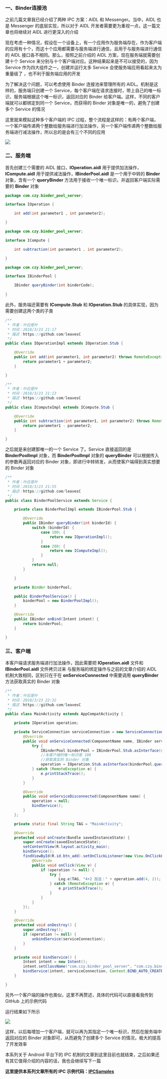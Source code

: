 ### 一、Binder连接池
之前几篇文章我已经介绍了两种 IPC 方案：AIDL 和 Messenger。当中，AIDL 也是 Messenger 的底层实现，所以对于 AIDL 开发者需要更为重视一点，这一篇文章也将继续对 AIDL 进行更深入的介绍

现在考虑一种情况，假设在一个设备上，有一个应用作为服务端存在，作为客户端的应用有十个，而这十个应用都需要与服务端进行通信，且用于与服务端进行通信的 AIDL 接口各不相同。那么，按照之前介绍的 AIDL 方案，现在服务端就需要创建十个 Service 来分别与十个客户端对应。这种结果起来是不可以接受的，因为 Service 作为四大组件之一，创建并运行太多 Service 会使服务端应用看起来太为重量级了 ，也不利于服务端应用的开发

为了解决这个问题，可以考虑使用 Binder 连接池来管理所有的 AIDL。机制是这样的，服务端只创建一个 Service，每个客户端在请求连接时，带上自己的唯一标识，服务端根据这个唯一标识，返回对应的 Binder 给客户端。这样，不同的客户端就可以都绑定到同一个 Service，而获得的 Binder 对象是唯一的，避免了创建多个 Service 的情况

这里就来模拟这种多个客户端的 IPC 过程，整个流程是这样的：有两个客户端，一个客户端传递两个整数给服务端进行加法操作，另一个客户端传递两个整数给服务端进行减法操作，所以总的是会有三个不同的应用

![](https://upload-images.jianshu.io/upload_images/2552605-64649232bfe38b2c.png?imageMogr2/auto-orient/strip%7CimageView2/2/w/1240)

### 二、服务端
首先创建三个需要的 AIDL 接口，**IOperation.aidl** 用于提供加法操作，**ICompute.aidl** 用于提供减法操作，**IBinderPool.aidl** 是一个用于中转的 **Binder** 对象，含有一个 **queryBinder** 方法用于接收一个唯一标识，并返回客户端实际需要的 **Binder** 对象

``` java
package com.czy.binder_pool_server;

interface IOperation {

    int add(int parameter1 , int parameter2);

}
```

``` java
package com.czy.binder_pool_server;

interface ICompute {

    int subtraction(int parameter1 , int parameter2);

}
```

``` java
package com.czy.binder_pool_server;

interface IBinderPool {

    IBinder queryBinder(int binderCode);
    
}
```
此外，服务端还需要有 **ICompute.Stub** 和 **IOperation.Stub** 的具体实现，因为需要创建这两个类的子类

``` java
/**
 * 作者：叶应是叶
 * 时间：2018/3/23 21:17
 * 描述：https://github.com/leavesC
 */
public class IOperationImpl extends IOperation.Stub {

    @Override
    public int add(int parameter1, int parameter2) throws RemoteException {
        return parameter1 + parameter2;
    }

}
```

``` java
/**
 * 作者：叶应是叶
 * 时间：2018/3/23 21:13
 * 描述：https://github.com/leavesC
 */
public class IComputeImpl extends ICompute.Stub {

    @Override
    public int subtraction(int parameter1, int parameter2) throws RemoteException {
        return parameter1 - parameter2;
    }

}
```
之后就是来创建那唯一的一个 Service 了。Service 直接返回的是 **BinderPoolImpl** 对象，而 **BinderPoolImpl** 对象的 **queryBinder** 可以根据传入的参数再返回对应的 Binder 对象，即进行中转转发，从而使客户端得到真实想要的 Binder 对象

``` java
/**
 * 作者：叶应是叶
 * 时间：2018/3/23 21:55
 * 描述：https://github.com/leavesC
 */
public class BinderPoolService extends Service {

    private class BinderPoolImpl extends IBinderPool.Stub {

        @Override
        public IBinder queryBinder(int binderId) {
            switch (binderId) {
                case 100: {
                    return new IOperationImpl();
                }
                case 200: {
                    return new IComputeImpl();
                }
            }
            return null;
        }

    }

    private Binder binderPool;

    public BinderPoolService() {
        binderPool = new BinderPoolImpl();
    }

    @Override
    public IBinder onBind(Intent intent) {
        return binderPool;
    }

}
```
### 三、客户端
本客户端请求服务端进行加法操作，因此需要把 **IOperation.aidl** 文件和 **IBinderPool.aidl** 文件拷贝过来
与服务端的绑定操作与之前的文章介绍的 AIDL 机制大致相同，区别只在于在 **onServiceConnected** 中需要调用 **queryBinder** 方法获取真实的 Binder 对象

``` java
/**
 * 作者：叶应是叶
 * 时间：2018/3/23 22:32
 * 描述：https://github.com/leavesC
 */
public class MainActivity extends AppCompatActivity {

    private IOperation operation;

    private ServiceConnection serviceConnection = new ServiceConnection() {
        @Override
        public void onServiceConnected(ComponentName name, IBinder service) {
            try {
                IBinderPool binderPool = IBinderPool.Stub.asInterface(service);
                //本客户端的唯一标识是 100
                //获取真实的 Binder 对象
                operation = IOperation.Stub.asInterface(binderPool.queryBinder(100));
            } catch (RemoteException e) {
                e.printStackTrace();
            }
        }

        @Override
        public void onServiceDisconnected(ComponentName name) {
            operation = null;
            bindService();
        }
    };

    private static final String TAG = "MainActivity";

    @Override
    protected void onCreate(Bundle savedInstanceState) {
        super.onCreate(savedInstanceState);
        setContentView(R.layout.activity_main);
        bindService();
        findViewById(R.id.btn_add).setOnClickListener(new View.OnClickListener() {
            @Override
            public void onClick(View v) {
                if (operation != null) {
                    try {
                        Log.e(TAG, "4+2 加法：" + operation.add(4, 2));
                    } catch (RemoteException e) {
                        e.printStackTrace();
                    }
                }
            }
        });
    }

    @Override
    protected void onDestroy() {
        super.onDestroy();
        if (operation != null) {
            unbindService(serviceConnection);
        }
    }

    private void bindService() {
        Intent intent = new Intent();
        intent.setClassName("com.czy.binder_pool_server", "com.czy.binder_pool_server.BinderPoolService");
        bindService(intent, serviceConnection, Context.BIND_AUTO_CREATE);
    }

}
```
另外一个客户端的操作也类似，这里不再赘述，具体的代码可以直接看我传到 GitHub 上的示例代码

运行结果如下所示

![](https://upload-images.jianshu.io/upload_images/2552605-a4d025b183014ae1.gif?imageMogr2/auto-orient/strip)

这样，以后每增加一个客户端，就可以再为其指定一个唯一标识，然后在服务端中返回对应的 Binder 对象即可，从而避免了创建多个 Service 的情况，极大的提高了开发效率

本系列关于 Android 平台下的 IPC 机制的文章到这里目前也就结束，之后如果还有其它值得介绍的内容的话，我也会继续写下一篇

**这里提供本系列文章所有的 IPC 示例代码：[IPCSamples](https://github.com/leavesC/IPCSamples)**
